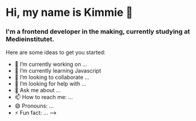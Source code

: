 # Hi, my name is Kimmie 👋

### I'm a frontend developer in the making, currently studying at Medieinstitutet.


Here are some ideas to get you started:

- 🔭 I’m currently working on ...
- 🌱 I’m currently learning Javascript
- 👯 I’m looking to collaborate ...
- 🤔 I’m looking for help with ...
- 💬 Ask me about ...
- 📫 How to reach me: ...
- 😄 Pronouns: ...
- ⚡ Fun fact: ...
-->
